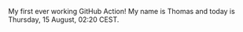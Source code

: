 My first ever working GitHub Action!
My name is Thomas and today is Thursday, 15 August, 02:20 CEST. 
